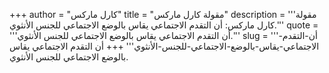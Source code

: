 +++
author = "كارل ماركس"
title = "مقولة كارل ماركس"
description = '''مقولة كارل ماركس: أن التقدم الاجتماعي يقاس بالوضع الاجتماعي للجنس الأنثوي.'''
quote = '''أن التقدم الاجتماعي يقاس بالوضع الاجتماعي للجنس الأنثوي.'''
slug = '''أن-التقدم-الاجتماعي-يقاس-بالوضع-الاجتماعي-للجنس-الأنثوي'''
+++
أن التقدم الاجتماعي يقاس بالوضع الاجتماعي للجنس الأنثوي.
